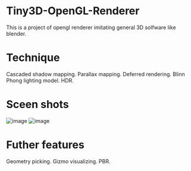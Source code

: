 # Tiny3D-OpenGL-Renderer
This is a project of opengl renderer imitating general 3D solfware like blender.
# Technique
Cascaded shadow mapping.
Parallax mapping.
Deferred rendering.
Blinn Phong lighting model.
HDR.
# Sceen shots
![image](https://github.com/crystalline02/Tiny3D-OpenGL-Renderer/assets/45896894/e54ed696-bffc-40e8-b8b3-49dc0012001b)
![image](https://github.com/crystalline02/Tiny3D-OpenGL-Renderer/assets/45896894/efa441a1-2fc5-42c9-82a1-ecd89721309a)
# Futher features
Geometry picking.
Gizmo visualizing.
PBR.
